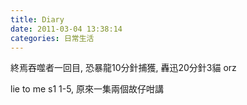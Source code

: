 ```yaml
---
title: Diary
date: 2011-03-04 13:38:14
categories: 日常生活
---
```


終焉吞噬者一回目, 恐暴龍10分針捕獲, 轟迅20分針3貓 orz

lie to me s1 1-5, 原來一集兩個故仔咁講